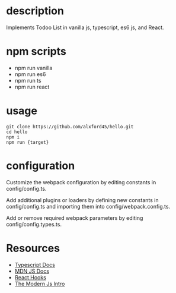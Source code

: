 # description

Implements Todoo List in vanilla js, typescript, es6 js, and React.

# npm scripts

<ul>
  <li> npm run vanilla</li>
  <li> npm run es6</li>
  <li> npm run ts</li>
  <li> npm run react</li>
</ul>

# usage

    git clone https://github.com/alxford45/hello.git
    cd hello
    npm i
    npm run {target}

# configuration

Customize the webpack configuration by editing constants in config/config.ts.

Add additional plugins or loaders by defining new constants in config/config.ts and importing them into config/webpack.config.ts.

Add or remove required webpack parameters by editing config/config.types.ts.

# Resources

<ul>
  <li><a href="https://www.typescriptlang.org">Typescript Docs</a></li> 
  <li><a href="https://developer.mozilla.org/en-US/docs/Web/JavaScript/Reference">MDN JS Docs</a></li>
  <li><a href="https://reactjs.org/docs/hooks-intro.html">React Hooks</a></li>
  <li><a href="https://javascript.info/">The Modern Js Intro</a></li>
</ul>
